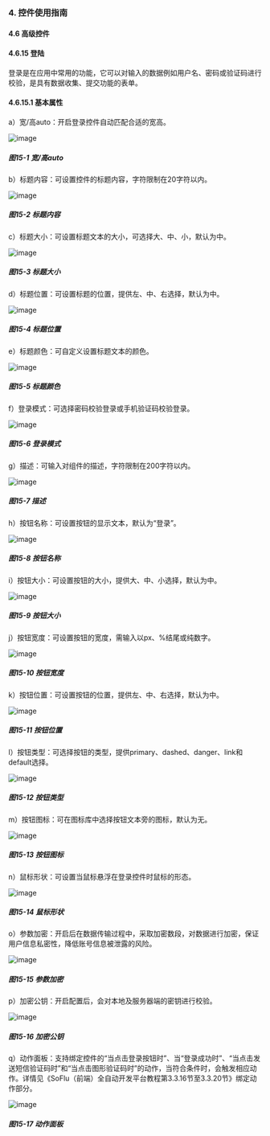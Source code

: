 ### 4. 控件使用指南

#### 4.6 高级控件

#### 4.6.15 登陆

登录是在应用中常用的功能，它可以对输入的数据例如用户名、密码或验证码进行校验，是具有数据收集、提交功能的表单。

#### 4.6.15.1 基本属性

a）宽/高auto：开启登录控件自动匹配合适的宽高。

![image](https://user-images.githubusercontent.com/79617492/227438185-91d70c1a-87c0-45fc-9742-2e469e9025bd.png)

##### 图15-1 宽/高auto

b）标题内容：可设置控件的标题内容，字符限制在20字符以内。

![image](https://user-images.githubusercontent.com/79617492/227438201-786a29f5-95b4-4b3f-a431-83c57a443726.png)

##### 图15-2 标题内容

c）标题大小：可设置标题文本的大小，可选择大、中、小，默认为中。

![image](https://user-images.githubusercontent.com/79617492/227438219-6d40ab99-9edd-4986-b492-4e6491698673.png)

##### 图15-3 标题大小

d）标题位置：可设置标题的位置，提供左、中、右选择，默认为中。

![image](https://user-images.githubusercontent.com/79617492/227438251-cd4c197a-f85c-4de6-9878-5983d12348b8.png)

##### 图15-4 标题位置

e）标题颜色：可自定义设置标题文本的颜色。

![image](https://user-images.githubusercontent.com/79617492/227438308-49f7ce14-8419-40bf-8c03-7b82156d791e.png)

##### 图15-5 标题颜色

f）登录模式：可选择密码校验登录或手机验证码校验登录。

![image](https://user-images.githubusercontent.com/79617492/227438490-456cebd8-7409-4164-b20e-e9c61fa8b7c4.png)

##### 图15-6 登录模式

g）描述：可输入对组件的描述，字符限制在200字符以内。

![image](https://user-images.githubusercontent.com/79617492/227438518-948b2389-e114-406f-be76-0a48a2caf7c3.png)

##### 图15-7 描述

h）按钮名称：可设置按钮的显示文本，默认为“登录”。

![image](https://user-images.githubusercontent.com/79617492/227438549-b47c27f1-bd3c-40f8-adfe-26270385cc69.png)

##### 图15-8 按钮名称

i）按钮大小：可设置按钮的大小，提供大、中、小选择，默认为中。

![image](https://user-images.githubusercontent.com/79617492/227438567-ae59b36a-47f6-4dcd-b2da-3c3b3ac4c048.png)

##### 图15-9 按钮大小

j）按钮宽度：可设置按钮的宽度，需输入以px、%结尾或纯数字。

![image](https://user-images.githubusercontent.com/79617492/227438587-11f9c64c-e4c0-4344-8cee-b71416d7e433.png)

##### 图15-10 按钮宽度

k）按钮位置：可设置按钮的位置，提供左、中、右选择，默认为中。

![image](https://user-images.githubusercontent.com/79617492/227442764-8a4c5dae-126b-4797-b268-68981f5b65c8.png)

##### 图15-11 按钮位置

l）按钮类型：可选择按钮的类型，提供primary、dashed、danger、link和default选择。

![image](https://user-images.githubusercontent.com/79617492/227442770-0ce7a02d-2324-46e6-ac06-be03164c58f6.png)

##### 图15-12 按钮类型

m）按钮图标：可在图标库中选择按钮文本旁的图标，默认为无。

![image](https://user-images.githubusercontent.com/79617492/227442802-04712619-617a-41ec-83fc-d0601871a259.png)

##### 图15-13 按钮图标

n）鼠标形状：可设置当鼠标悬浮在登录控件时鼠标的形态。

![image](https://user-images.githubusercontent.com/79617492/227442847-ac8c0c1a-4adb-4bb1-aaad-d3c3b2e388a1.png)

##### 图15-14 鼠标形状

o）参数加密：开启后在数据传输过程中，采取加密数段，对数据进行加密，保证用户信息私密性，降低账号信息被泄露的风险。

![image](https://user-images.githubusercontent.com/79617492/227442864-f2c1c6c5-a6da-44a9-b2e8-4555064aad21.png)

##### 图15-15 参数加密

p）加密公钥：开启配置后，会对本地及服务器端的密钥进行校验。

![image](https://user-images.githubusercontent.com/79617492/227442885-aa41ff3a-6a91-449a-9316-5e51bcdb0e87.png)

##### 图15-16 加密公钥

q）动作面板：支持绑定控件的“当点击登录按钮时”、当“登录成功时”、“当点击发送短信验证码时”和“当点击图形验证码时”的动作，当符合条件时，会触发相应动作。详情见《SoFlu（前端）全自动开发平台教程第3.3.16节至3.3.20节》绑定动作部分。

![image](https://user-images.githubusercontent.com/79617492/227442903-4304b66e-4638-4497-a768-f9bb55cda242.png)

##### 图15-17 动作面板
